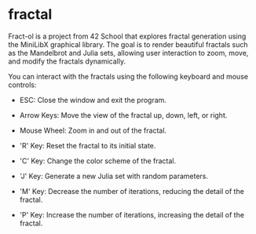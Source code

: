 # fractal

Fract-ol is a project from 42 School that explores fractal generation using the MiniLibX graphical library. The goal is to render beautiful fractals such as the Mandelbrot and Julia sets, allowing user interaction to zoom, move, and modify the fractals dynamically.

You can interact with the fractals using the following keyboard and mouse controls:

* ESC: Close the window and exit the program.

* Arrow Keys: Move the view of the fractal up, down, left, or right.

* Mouse Wheel: Zoom in and out of the fractal.

* 'R' Key: Reset the fractal to its initial state.

* 'C' Key: Change the color scheme of the fractal.

* 'J' Key: Generate a new Julia set with random parameters.

* 'M' Key: Decrease the number of iterations, reducing the detail of the fractal.

* 'P' Key: Increase the number of iterations, increasing the detail of the fractal.